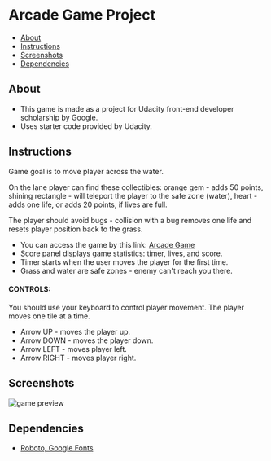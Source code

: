 # Arcade Game Project

* [About](#about)
* [Instructions](#instructions)
* [Screenshots](#screenshots)
* [Dependencies](#dependencies)


## About

* This game is made as a project for Udacity front-end developer scholarship by Google.
* Uses starter code provided by Udacity.


## Instructions

Game goal is to move player across the water.

On the lane player can find these collectibles: orange gem - adds 50 points, shining rectangle - will teleport the player to the safe zone (water), heart - adds one life, or adds 20 points, if lives are full.

The player should avoid bugs - collision with a bug removes one life and resets player position back to the grass.

* You can access the game by this link: [Arcade Game](https://gretagr.github.io/arcadeGame/)
* Score panel displays game statistics: timer, lives, and score.
* Timer starts when the user moves the player for the first time.
* Grass and water are safe zones - enemy can't reach you there.


#### CONTROLS:

You should use your keyboard to control player movement. The player moves one tile at a time.

 * Arrow UP - moves the player up.
 * Arrow DOWN - moves the player down.
 * Arrow LEFT - moves player left.
 * Arrow RIGHT - moves player right.

## Screenshots

![game preview](http://res.cloudinary.com/dr9fu7tqw/image/upload/q_auto:eco/v1531725563/arcade-print-scrn_bwfgxa.png)

## Dependencies
* [Roboto, Google Fonts](https://fonts.google.com/specimen/Roboto)
